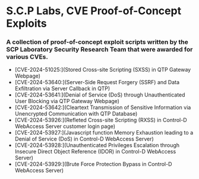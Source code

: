# S.C.P Labs, CVE Proof-of-Concept Exploits 

### A collection of proof-of-concept exploit scripts written by the SCP Laboratory Security Research Team that were awarded for various CVEs.

- [CVE-2024-51025:](Stored Cross-site Scripting (SXSS) in QTP Gateway Webpage) 
- [CVE-2024-53640:](Server-Side Request Forgery (SSRF) and Data Exfiltration via Server Callback in QTP)
- [CVE-2024-53641:](Denial of Service (DoS) through Unauthenticated User Blocking via QTP Gateway Webpage)
- [CVE-2024-53642:](Cleartext Transmission of Sensitive Information via Unencrypted Communication with QTP Database)
- [CVE-2024-53926:](Refleted Cross-site Scripting (RXSS) in Control-D WebAccess Server customer login page)
- [CVE-2024-53927:](Javascript function Memory Exhaustion leading to a Denial of Service (DoS) in Control-D WebAccess Server)
- [CVE-2024-53928:](Unauthenticated Privileges Escalation through Insecure Direct Object Reference (IDOR) in Control-D WebAccess Server)
- [CVE-2024-53929:](Brute Force Protection Bypass in Control-D WebAccess Server)
